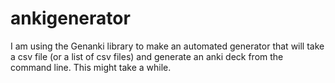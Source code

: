 # ankigenerator

I am using the Genanki library to make an automated generator that will take a csv file (or a list of csv files) and generate an anki deck from the command line. This might take a while.
